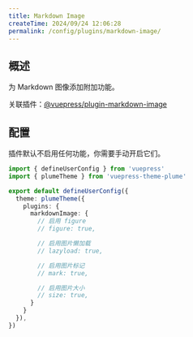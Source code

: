 ```yaml
---
title: Markdown Image
createTime: 2024/09/24 12:06:28
permalink: /config/plugins/markdown-image/
---
```


## 概述

为 Markdown 图像添加附加功能。

关联插件：[@vuepress/plugin-markdown-image](https://ecosystem.vuejs.press/zh/plugins/markdown/markdown-image.html)

## 配置

插件默认不启用任何功能，你需要手动开启它们。

```ts title=".vuepress/config.ts"
import { defineUserConfig } from 'vuepress'
import { plumeTheme } from 'vuepress-theme-plume'

export default defineUserConfig({
  theme: plumeTheme({
    plugins: {
      markdownImage: {
        // 启用 figure
        // figure: true,

        // 启用图片懒加载
        // lazyload: true,

        // 启用图片标记
        // mark: true,

        // 启用图片大小
        // size: true,
      }
    }
  }),
})
```
